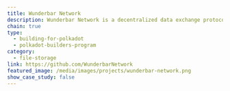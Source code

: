 ```yaml
---
title: Wunderbar Network
description: Wunderbar Network is a decentralized data exchange protocol.
chain: true
type:
  - building-for-polkadot
  - polkadot-builders-program
category:
  - file-storage
link: https://github.com/WunderbarNetwork
featured_image: /media/images/projects/wunderbar-network.png
show_case_study: false
---
```

